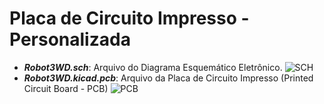 # Placa de Circuito Impresso - Personalizada

- ***Robot3WD.sch***: Arquivo do Diagrama Esquemático Eletrônico.
![SCH](https://github.com/KaykeAmorim/Rob-Holonomico3WD/tree/main/Images/Esquemático.png)
- ***Robot3WD.kicad.pcb***: Arquivo da Placa de Circuito Impresso (Printed Circuit Board - PCB)
![PCB](https://github.com/KaykeAmorim/Rob-Holonomico3WD/tree/main/Images/PCB.png)